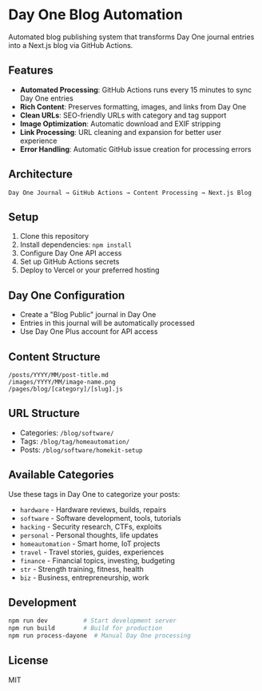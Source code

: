# Day One Blog Automation

Automated blog publishing system that transforms Day One journal entries into a Next.js blog via GitHub Actions.

## Features

- **Automated Processing**: GitHub Actions runs every 15 minutes to sync Day One entries
- **Rich Content**: Preserves formatting, images, and links from Day One
- **Clean URLs**: SEO-friendly URLs with category and tag support
- **Image Optimization**: Automatic download and EXIF stripping
- **Link Processing**: URL cleaning and expansion for better user experience
- **Error Handling**: Automatic GitHub issue creation for processing errors

## Architecture

```
Day One Journal → GitHub Actions → Content Processing → Next.js Blog
```

## Setup

1. Clone this repository
2. Install dependencies: `npm install`
3. Configure Day One API access
4. Set up GitHub Actions secrets
5. Deploy to Vercel or your preferred hosting

## Day One Configuration

- Create a "Blog Public" journal in Day One
- Entries in this journal will be automatically processed
- Use Day One Plus account for API access

## Content Structure

```
/posts/YYYY/MM/post-title.md
/images/YYYY/MM/image-name.png
/pages/blog/[category]/[slug].js
```

## URL Structure

- Categories: `/blog/software/`
- Tags: `/blog/tag/homeautomation/`
- Posts: `/blog/software/homekit-setup`

## Available Categories

Use these tags in Day One to categorize your posts:

- `hardware` - Hardware reviews, builds, repairs
- `software` - Software development, tools, tutorials
- `hacking` - Security research, CTFs, exploits
- `personal` - Personal thoughts, life updates
- `homeautomation` - Smart home, IoT projects
- `travel` - Travel stories, guides, experiences
- `finance` - Financial topics, investing, budgeting
- `str` - Strength training, fitness, health
- `biz` - Business, entrepreneurship, work

## Development

```bash
npm run dev          # Start development server
npm run build        # Build for production
npm run process-dayone  # Manual Day One processing
```

## License

MIT